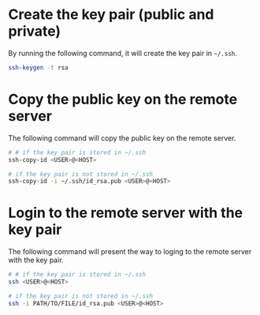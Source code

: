 # Create the key pair (public and private)
By running the following command, it will create the key pair in `~/.ssh`.
```bash
ssh-keygen -t rsa
```

# Copy the public key on the remote server
The following command will copy the public key on the remote server.
```bash
# # if the key pair is stored in ~/.ssh
ssh-copy-id <USER>@<HOST>

# if the key pair is not stored in ~/.ssh
ssh-copy-id -i ~/.ssh/id_rsa.pub <USER>@<HOST>
```

# Login to the remote server with the key pair
The following command will present the way to loging to the remote server with the key pair.
```bash
# # if the key pair is stored in ~/.ssh
ssh <USER>@<HOST>

# if the key pair is not stored in ~/.ssh
ssh -i PATH/TO/FILE/id_rsa.pub <USER>@<HOST>
```

